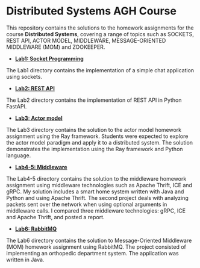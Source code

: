 # Distributed Systems AGH Course

This repository contains the solutions to the homework assignments for the course **Distributed Systems**, covering a range of topics such as SOCKETS, REST API, ACTOR MODEL, MIDDLEWARE, MESSAGE-ORIENTED MIDDLEWARE (MOM) and ZOOKEEPER.

- [**Lab1: Socket Programming**](./lab1_SOCKETS/)

The Lab1 directory contains the implementation of a simple chat application using sockets.  

- [**Lab2: REST API**](./lab2_REST_API/)

The Lab2 directory contains the implementation of REST API in Python FastAPI.

- [**Lab3: Actor model**](./lab3_RAY/)

The Lab3 directory contains the solution to the actor model homework assignment using the Ray framework. Students were expected to explore the actor model paradigm and apply it to a distributed system. The solution demonstrates the implementation using the Ray framework and Python language. 

- [**Lab4-5: Middleware**](./lab4-5_MIDDLEWARE/)

The Lab4-5 directory contains the solution to the middleware homework assignment using middleware technologies such as Apache Thrift, ICE and gRPC. My solution includes a smart home system written with Java and Python and using Apache Thrift. The second project deals with analyzing packets sent over the network when using optional arguments in middleware calls. I compared three middleware technologies: gRPC, ICE and Apache Thrift, and posted a report.

- [**Lab6: RabbitMQ**](./lab6_RABBITMQ/rabbitmq/)

The Lab6 directory contains the solution to Message-Oriented Middleware (MOM) homework assignment using RabbitMQ. The project consisted of implementing an orthopedic department system. The application was written in Java.
